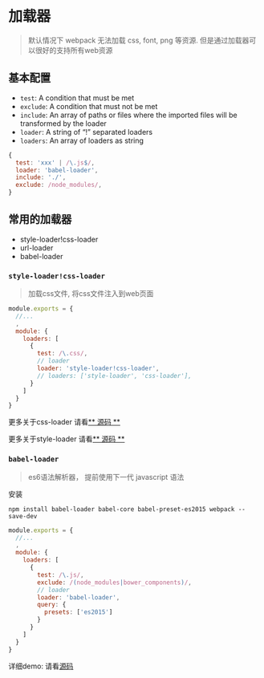 # 加载器
> 默认情况下 webpack 无法加载 css, font, png 等资源. 但是通过加载器可以很好的支持所有web资源

## 基本配置
- `test`: A condition that must be met
- `exclude`: A condition that must not be met
- `include`: An array of paths or files where the imported files will be transformed by the loader
- `loader`: A string of “!” separated loaders
- `loaders`: An array of loaders as string

```javascript
{
  test: 'xxx' | /\.js$/,
  loader: 'babel-loader',
  include: './',
  exclude: /node_modules/,
}

```


## 常用的加载器
- style-loader!css-loader
- url-loader
- babel-loader


### `style-loader!css-loader`
> 加载css文件, 将css文件注入到web页面

```javascript
module.exports = {
  //...
  ,
  module: {
    loaders: [
      {
        test: /\.css/,
        // loader
        loader: 'style-loader!css-loader',
        // loaders: ['style-loader', 'css-loader'],
      }
    ]
  } 
}
```

更多关于css-loader 请看[** 源码 **](https://github.com/webpack/css-loader)

更多关于style-loader 请看[** 源码 **](https://github.com/webpack/style-loader)

### `babel-loader`
>  es6语法解析器， 提前使用下一代 javascript 语法

安装
```
npm install babel-loader babel-core babel-preset-es2015 webpack --save-dev
```
```javascript
module.exports = {
  //...
  ,
  module: {
    loaders: [
      {
        test: /\.js/,
        exclude: /(node_modules|bower_components)/,
        // loader
        loader: 'babel-loader',
        query: {
          presets: ['es2015']
        }
      }
    ]
  }
}
```

详细demo: 请看[源码](https://github.com/liyanlong/webpack-examples/tree/master/babel-loader)

